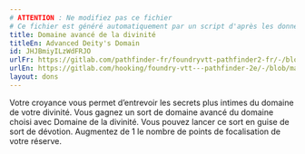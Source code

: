 ```yaml
---
# ATTENTION : Ne modifiez pas ce fichier
# Ce fichier est généré automatiquement par un script d'après les données du module Foundry VTT officiel et de sa traduction
title: Domaine avancé de la divinité
titleEn: Advanced Deity's Domain
id: JHJBmiyILzWdFRJO
urlFr: https://gitlab.com/pathfinder-fr/foundryvtt-pathfinder2-fr/-/blob/master/data/feats/JHJBmiyILzWdFRJO.htm
urlEn: https://gitlab.com/hooking/foundry-vtt---pathfinder-2e/-/blob/master/packs/data/feats.db/advanced-deity-s-domain.json
layout: dons
---
```

Votre croyance vous permet d’entrevoir les secrets plus intimes du domaine de votre divinité. Vous gagnez un sort de domaine avancé du domaine choisi avec Domaine de la divinité. Vous pouvez lancer ce sort en guise de sort de dévotion. Augmentez de 1 le nombre de points de focalisation de votre réserve.
